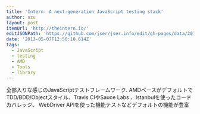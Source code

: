 ```yaml
---
title: 'Intern: A next-generation JavaScript testing stack'
author: azu
layout: post
itemUrl: 'http://theintern.io/'
editJSONPath: 'https://github.com/jser/jser.info/edit/gh-pages/data/2013/05/index.json'
date: '2013-05-07T12:50:10.614Z'
tags:
  - JavaScript
  - testing
  - AMD
  - Tools
  - library
---
```

全部入りな感じのJavaScriptテストフレームワーク.
AMDベースがデフォルトでTDD/BDD/Objectスタイル、Travis CIやSauce Labs 、Istanbulを使ったコードカバレッジ、 WebDriver APIを使った機能テストなどデフォルトの機能が豊富
